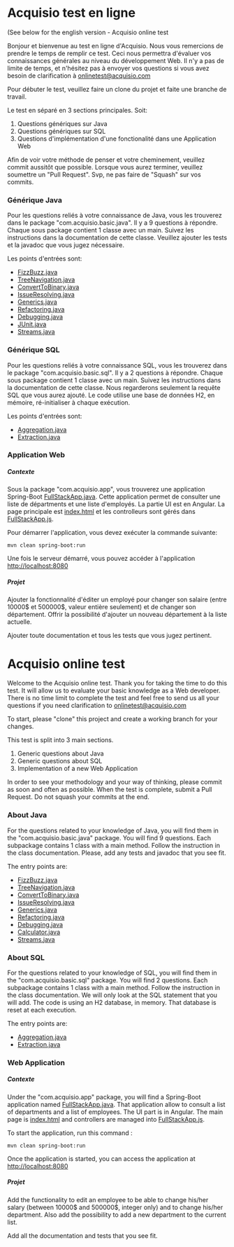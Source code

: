# Acquisio test en ligne
(See below for the english version - Acquisio online test

Bonjour et bienvenue au test en ligne d'Acquisio. Nous vous remercions de prendre le
temps de remplir ce test. Ceci nous permettra d'évaluer vos connaissances générales
au niveau du développement Web. Il n'y a pas de limite de temps, et n'hésitez pas 
à envoyer vos questions si vous avez besoin de clarification à [onlinetest@acquisio.com](mailto:onlinetest@acquisio.com)


Pour débuter le test, veuillez faire un clone du projet et faite une branche de travail.

Le test en séparé en 3 sections principales. Soit:
 1. Questions génériques sur Java
 1. Questions génériques sur SQL
 1. Questions d'implémentation d'une fonctionalité dans une Application Web

Afin de voir votre méthode de penser et votre cheminement, veuillez commit aussitôt que possible.
Lorsque vous aurez terminer, veuillez soumettre un "Pull Request". Svp, ne pas faire
de "Squash" sur vos commits.

### Générique Java
Pour les questions reliés à votre connaissance de Java, vous les trouverez dans le 
package "com.acquisio.basic.java". Il y a 9 questions à répondre. Chaque sous package
contient 1 classe avec un main. Suivez les instructions dans la documentation de cette
classe. Veuillez ajouter les tests et la javadoc que vous jugez nécessaire.

Les points d'entrées sont:
 * [FizzBuzz.java](src/main/java/com/acquisio/basic/java/question01/FizzBuzz.java)
 * [TreeNavigation.java](src/main/java/com/acquisio/basic/java/question02/TreeNavigation.java)
 * [ConvertToBinary.java](src/main/java/com/acquisio/basic/java/question03/ConvertToBinary.java)
 * [IssueResolving.java](src/main/java/com/acquisio/basic/java/question04/IssueResolving.java)
 * [Generics.java](src/main/java/com/acquisio/basic/java/question05/Generics.java)
 * [Refactoring.java](src/main/java/com/acquisio/basic/java/question06/Refactoring.java)
 * [Debugging.java](src/main/java/com/acquisio/basic/java/question07/Debugging.java)
 * [JUnit.java](src/main/java/com/acquisio/basic/java/question08/JUnit.java)
 * [Streams.java](src/main/java/com/acquisio/basic/java/question09/Streams.java)

### Générique SQL
Pour les questions reliés à votre connaissance SQL, vous les trouverez dans le package
"com.acquisio.basic.sql". Il y a 2 questions à répondre. Chaque sous package contient
1 classe avec un main. Suivez les instructions dans la documentation de cette classe.
Nous regarderons seulement la requête SQL que vous aurez ajouté. Le code utilise
une base de données H2, en mémoire, ré-initialiser à chaque exécution.

Les points d'entrées sont:
 * [Aggregation.java](src/main/java/com/acquisio/basic/sql/question01/Aggregation.java)
 * [Extraction.java](src/main/java/com/acquisio/basic/sql/question02/Extraction.java)

### Application Web

##### Contexte
Sous la package "com.acquisio.app", vous trouverez une application Spring-Boot [FullStackApp.java](src/main/java/com/acquisio/app/FullStackApp.java). 
Cette application permet de consulter une liste de départments et une liste d'employés. La partie UI
est en Angular. La page principale est [index.html](src/main/resources/static/index.html) et
les controlleurs sont gérés dans [FullStackApp.js](src/main/resources/static/js/FullStackApp.js).

Pour démarrer l'application, vous devez exécuter la commande suivante: 
```
mvn clean spring-boot:run
```

Une fois le serveur démarré, vous pouvez accéder à l'application [http://localhost:8080](http://localhost:8080/)

##### Projet
Ajouter la fonctionnalité d'éditer un employé pour changer son salaire (entre 10000$ et 500000$, valeur entière seulement)
et de changer son département. Offrir la possibilité d'ajouter un nouveau département à la liste actuelle. 

Ajouter toute documentation et tous les tests que vous jugez pertinent.

# Acquisio online test
Welcome to the Acquisio online test. Thank you for taking the time to do this test.
It will allow us to evaluate your basic knowledge as a Web developer. There is no
time limit to complete the test and feel free to send us all your questions if you
need clarification to [onlinetest@acquisio.com](mailto:onlinetest@acquisio.com)

To start, please "clone" this project and create a working branch for your changes.

This test is split into 3 main sections.
 1. Generic questions about Java
 1. Generic questions about SQL
 1. Implementation of a new Web Application

In order to see your methodology and your way of thinking, please commit as soon and 
often as possible. When the test is complete, submit a Pull Request. Do not squash
your commits at the end.

### About Java
For the questions related to your knowledge of Java, you will find them in the
"com.acquisio.basic.java" package. You will find 9 questions. Each subpackage contains
1 class with a main method. Follow the instruction in the class documentation. Please,
add any tests and javadoc that you see fit.

The entry points are:
 * [FizzBuzz.java](src/main/java/com/acquisio/basic/java/question01/FizzBuzz.java)
 * [TreeNavigation.java](src/main/java/com/acquisio/basic/java/question02/TreeNavigation.java)
 * [ConvertToBinary.java](src/main/java/com/acquisio/basic/java/question03/ConvertToBinary.java)
 * [IssueResolving.java](src/main/java/com/acquisio/basic/java/question04/IssueResolving.java)
 * [Generics.java](src/main/java/com/acquisio/basic/java/question05/Generics.java)
 * [Refactoring.java](src/main/java/com/acquisio/basic/java/question06/Refactoring.java)
 * [Debugging.java](src/main/java/com/acquisio/basic/java/question07/Debugging.java)
 * [Calculator.java](src/main/java/com/acquisio/basic/java/question08/JUnit.java)
 * [Streams.java](src/main/java/com/acquisio/basic/java/question09/Streams.java)

### About SQL
For the questions related to your knowledge of SQL, you will find them in the
"com.acquisio.basic.sql" package. You will find 2 questions. Each subpackage contains
1 class with a main method. Follow the instruction in the class documentation. We will
only look at the SQL statement that you will add. The code is using an H2 database,
in memory. That database is reset at each execution.

The entry points are:
 * [Aggregation.java](src/main/java/com/acquisio/basic/sql/question01/Aggregation.java)
 * [Extraction.java](src/main/java/com/acquisio/basic/sql/question02/Extraction.java)

### Web Application

##### Contexte
Under the "com.acquisio.app" package, you will find a Spring-Boot application named [FullStackApp.java](src/main/java/com/acquisio/app/FullStackApp.java).
That application allow to consult a list of departments and a list of employees. The UI part is in Angular.
The main page is [index.html](src/main/resources/static/index.html) and
controllers are managed into [FullStackApp.js](src/main/resources/static/js/FullStackApp.js).

To start the application, run this command : 
```
mvn clean spring-boot:run
```

Once the application is started, you can access the application at [http://localhost:8080](http://localhost:8080/)

##### Projet
Add the functionality to edit an employee to be able to change his/her salary (between 10000$ and 500000$,
integer only) and to change his/her department. Also add the possibility to add a new department to the current list. 

Add all the documentation and tests that you see fit.
